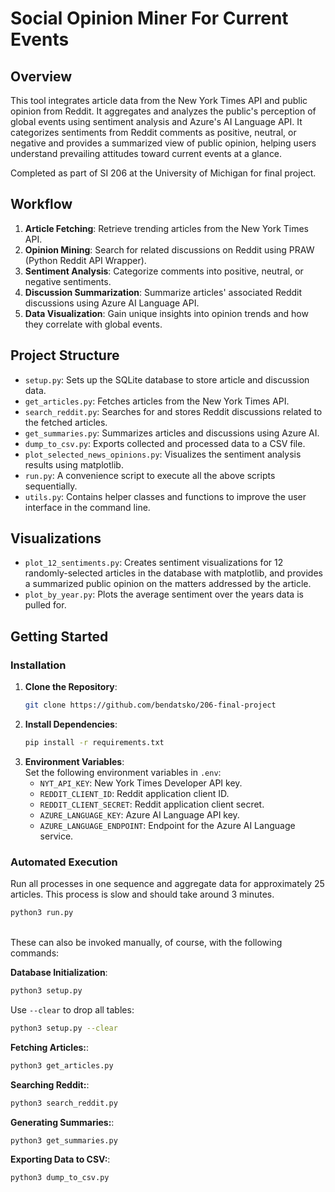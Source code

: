 # Social Opinion Miner For Current Events

## Overview
This tool integrates article data from the New York Times API and public opinion from Reddit. It aggregates and analyzes the public's perception of global events using sentiment analysis and Azure's AI Language API. It categorizes sentiments from Reddit comments as positive, neutral, or negative and provides a summarized view of public opinion, helping users understand prevailing attitudes toward current events at a glance.

Completed as part of SI 206 at the University of Michigan for final project.

## Workflow
1. **Article Fetching**: Retrieve trending articles from the New York Times API.
2. **Opinion Mining**: Search for related discussions on Reddit using PRAW (Python Reddit API Wrapper).
3. **Sentiment Analysis**: Categorize comments into positive, neutral, or negative sentiments.
4. **Discussion Summarization**: Summarize articles' associated Reddit discussions using Azure AI Language API.
5. **Data Visualization**: Gain unique insights into opinion trends and how they correlate with global events.

## Project Structure
- `setup.py`: Sets up the SQLite database to store article and discussion data.
- `get_articles.py`: Fetches articles from the New York Times API.
- `search_reddit.py`: Searches for and stores Reddit discussions related to the fetched articles.
- `get_summaries.py`: Summarizes articles and discussions using Azure AI.
- `dump_to_csv.py`: Exports collected and processed data to a CSV file.
- `plot_selected_news_opinions.py`: Visualizes the sentiment analysis results using matplotlib.
- `run.py`: A convenience script to execute all the above scripts sequentially.
- `utils.py`: Contains helper classes and functions to improve the user interface in the command line.

## Visualizations
- `plot_12_sentiments.py`: Creates sentiment visualizations for 12 randomly-selected articles in the database with matplotlib, and provides a summarized public opinion on the matters addressed by the article.
- `plot_by_year.py`: Plots the average sentiment over the years data is pulled for.


## Getting Started
### Installation
1. **Clone the Repository**:
   ```bash
   git clone https://github.com/bendatsko/206-final-project
   ```
2. **Install Dependencies**:
    ```bash
    pip install -r requirements.txt
    ```
3. **Environment Variables**: <br>
    Set the following environment variables in `.env`:
    * `NYT_API_KEY`: New York Times Developer API key.
    * `REDDIT_CLIENT_ID`: Reddit application client ID.
    * `REDDIT_CLIENT_SECRET`: Reddit application client secret.
    * `AZURE_LANGUAGE_KEY`: Azure AI Language API key.
    * `AZURE_LANGUAGE_ENDPOINT`: Endpoint for the Azure AI Language service.

### Automated Execution <br>
Run all processes in one sequence and aggregate data for approximately 25 articles. This process is slow and should take around 3 minutes.
```bash
python3 run.py
```
<br>
These can also be invoked manually, of course, with the following commands:

**Database Initialization**:
```bash
python3 setup.py
```
Use `--clear` to drop all tables:
```bash
python3 setup.py --clear
```
**Fetching Articles:**:
```bash
python3 get_articles.py
```
**Searching Reddit:**:
```bash
python3 search_reddit.py
```
**Generating Summaries:**:
```bash
python3 get_summaries.py
```
**Exporting Data to CSV:**:
```bash
python3 dump_to_csv.py
```


